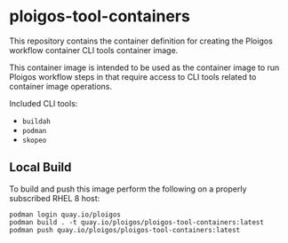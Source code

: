 # ploigos-tool-containers

This repository contains the container definition for creating the Ploigos workflow
container CLI tools container image.

This container image is intended to be used as the container image to run Ploigos workflow steps
in that require access to CLI tools related to container image operations.

Included CLI tools:
* `buildah`
* `podman`
* `skopeo`
## Local Build

To build and push this image perform the following on a properly subscribed RHEL 8 host:
```
podman login quay.io/ploigos
podman build . -t quay.io/ploigos/ploigos-tool-containers:latest
podman push quay.io/ploigos/ploigos-tool-containers:latest
```
